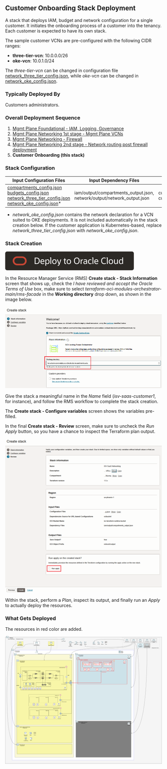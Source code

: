 ## Customer Onboarding Stack Deployment

A stack that deploys IAM, budget and network configuration for a single customer. It initiates the onboarding process of a customer into the tenancy. Each customer is expected to have its own stack.

The sample customer VCNs are pre-configured with the following CIDR ranges: 

- **three-tier-vcn**: 10.0.0.0/26
- **oke-vcn**: 10.0.1.0/24

The *three-tier-vcn* can be changed in configuration file [network_three_tier_config.json](../customers/customer1/network_three_tier_config.json), while *oke-vcn* can be changed in [network_oke_config.json](../customers/customer1/network_oke_config.json).

### Typically Deployed By

Customers administrators.

### Overall Deployment Sequence

1. [Mgmt Plane Foundational - IAM, Logging, Governance](./MPLANE-FOUNDATIONAL.md)
2. [Mgmt Plane Networking 1st stage - Mgmt Plane VCNs](./MPLANE-NETWORKING.md#stage1)
3. [Mgmt Plane Networking - Firewall](./MPLANE-FIREWALL.md)
4. [Mgmt Plane Networking 2nd stage - Network routing post firewall deployment](./MPLANE-NETWORKING.md#stage2)
5. **Customer Onboarding (this stack)**

### Stack Configuration

Input Configuration Files | Input Dependency Files | Generated Output
--------------------------|------------------------|------------------
[compartments_config.json](../customers/customer1/compartments_config.json) <br> [budgets_config.json](../customers/customer1/budgets_config.json) <br> [network_three_tier_config.json](../customers/customer1/network_three_tier_config.json) <br> [network_oke_config.json](../customers/customer1/network_oke_config.json)* | iam/output/compartments_output.json, network/output/network_output.json  | customer1/output/compartments_output.json, customer1/output/network_output.json

* *network_oke_config.json* contains the network declaration for a VCN suited to OKE deployments. It is not included automatically in the stack creation below. If the customer application is Kubernetes-based, replace *network_three_tier_config.json* with *network_oke_config.json*.

### Stack Creation

[![Deploy_To_OCI](../../design/images/DeployToOCI.svg)](https://cloud.oracle.com/resourcemanager/stacks/create?zipUrl=https://github.com/oci-landing-zones/terraform-oci-modules-orchestrator/archive/refs/heads/main.zip&zipUrlVariables={"input_config_files_urls":"https://raw.githubusercontent.com/oci-landing-zones/oci-landing-zone-operating-entities/refs/heads/master/blueprints/multi-oe/saas/runtime/customers/customer1/compartments_config.json,https://raw.githubusercontent.com/oci-landing-zones/oci-landing-zone-operating-entities/refs/heads/master/blueprints/multi-oe/saas/runtime/customers/customer1/budgets_config.json,https://raw.githubusercontent.com/oci-landing-zones/oci-landing-zone-operating-entities/refs/heads/master/blueprints/multi-oe/saas/runtime/customers/customer1/network_three_tier_config.json","url_dependency_source_oci_bucket":"isv-terraform-runtime-bucket","url_dependency_source":"ocibucket","url_dependency_source_oci_objects":"iam/output/compartments_output.json,network/output/network_output.json","save_output":true,"oci_object_prefix":"customer1/output"})

In the Resource Manager Service (RMS) **Create stack - Stack Information** screen that shows up, check the *I have reviewed and accept the Oracle Terms of Use* box, make sure to select *terraform-oci-modules-orchestrator-main/rms-facade* in the **Working directory** drop down, as shown in the image below. 

![Working_directory](../../design/images/orchestrator-working-dir.png)

Give the stack a meaningful name in the *Name* field (*isv-saas-customer1*, for instance), and follow the RMS workflow to complete the stack creation. 

The **Create stack - Configure variables** screen shows the variables pre-filled.

In the final **Create stack - Review** screen, make sure to uncheck the *Run Apply* button, so you have a chance to inspect the Terraform plan output.

![Run_Apply_Disabled](../../design/images/orchestrator-run-apply-disabled.png)

Within the stack, perform a *Plan*, inspect its output, and finally run an *Apply* to actually deploy the resources.

### What Gets Deployed

The resources in red color are added.

![isv-pod-architecture-customer-1](../../design/images/customer1.png)
